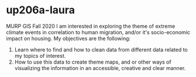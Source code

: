 # up206a-laura
MURP GIS Fall 2020
I am interested in exploring the theme of extreme climate events in correlation to human migration, and/or it's socio-economic impact on housing. 
My objectives are the following:
  1. Learn where to find and how to clean data from different data related to my topics of interest. 
  2. How to use this data to create theme maps, and or other ways of visualizing the information in an accessible, creative and clear manner.
